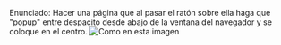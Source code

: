 Enunciado:
Hacer una página que al pasar el ratón sobre ella haga que "popup" entre despacito desde abajo de la ventana del navegador y se coloque en el centro.
![Como en esta imagen](https://files.gitbook.com/v0/b/gitbook-28427.appspot.com/o/assets%2F-MWwxJ68y05F115J-zJ5%2Fsync%2F0afc3635e1ffb8a59096426075d99dd6c3ca6459.png?generation=1617004309650834&alt=media)
